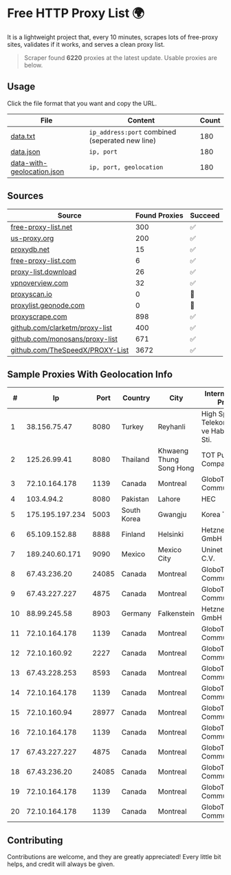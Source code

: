 
# Free HTTP Proxy List 🌍

It is a lightweight project that, every 10 minutes, scrapes lots of free-proxy sites, validates if it works, and serves a clean proxy list.


> Scraper found **6220** proxies at the latest update. Usable proxies are below.

## Usage

Click the file format that you want and copy the URL.


|File|Content|Count|
|----|-------|-----|
|[data.txt](https://raw.githubusercontent.com/themiralay/Proxy-List-World/master/data.txt)|`ip_address:port` combined (seperated new line)|180|
|[data.json](https://raw.githubusercontent.com/themiralay/Proxy-List-World/master/data.json)|`ip, port`|180|
|[data-with-geolocation.json](https://raw.githubusercontent.com/themiralay/Proxy-List-World/master/data-with-geolocation.json)|`ip, port, geolocation`|180|

## Sources

|Source|Found Proxies|Succeed|
|------|-------------|-------|
|[free-proxy-list.net](https://free-proxy-list.net)|300|✅|
|[us-proxy.org](https://www.us-proxy.org)|200|✅|
|[proxydb.net](http://proxydb.net)|15|✅|
|[free-proxy-list.com](https://free-proxy-list.com/?page=&port=&type%5B%5D=http&type%5B%5D=https&up_time=0&search=Search)|6|✅|
|[proxy-list.download](https://www.proxy-list.download/HTTP)|26|✅|
|[vpnoverview.com](https://vpnoverview.com/privacy/anonymous-browsing/free-proxy-servers)|32|✅|
|[proxyscan.io](https://www.proxyscan.io)|0|🚫|
|[proxylist.geonode.com](https://proxylist.geonode.com/api/proxy-list?limit=300&page=1&sort_by=lastChecked&sort_type=desc&protocols=http,https)|0|🚫|
|[proxyscrape.com](https://api.proxyscrape.com/v2/?request=displayproxies&protocol=http&timeout=10000&country=all&ssl=all&anonymity=all)|898|✅|
|[github.com/clarketm/proxy-list](https://raw.githubusercontent.com/clarketm/proxy-list/master/proxy-list-raw.txt)|400|✅|
|[github.com/monosans/proxy-list](https://raw.githubusercontent.com/monosans/proxy-list/main/proxies/http.txt)|671|✅|
|[github.com/TheSpeedX/PROXY-List](https://raw.githubusercontent.com/TheSpeedX/PROXY-List/master/http.txt)|3672|✅|


## Sample Proxies With Geolocation Info

|#|Ip|Port|Country|City|Internet Service Provider|
|-|--|----|-------|----|-------------------------|
|1|38.156.75.47|8080|Turkey|Reyhanli|High Speed Telekomunikasyon ve Hab. Hiz. Ltd. Sti.|
|2|125.26.99.41|8080|Thailand|Khwaeng Thung Song Hong|TOT Public Company Limited|
|3|72.10.164.178|1139|Canada|Montreal|GloboTech Communications|
|4|103.4.94.2|8080|Pakistan|Lahore|HEC|
|5|175.195.197.234|5003|South Korea|Gwangju|Korea Telecom|
|6|65.109.152.88|8888|Finland|Helsinki|Hetzner Online GmbH|
|7|189.240.60.171|9090|Mexico|Mexico City|Uninet S.A. de C.V.|
|8|67.43.236.20|24085|Canada|Montreal|GloboTech Communications|
|9|67.43.227.227|4875|Canada|Montreal|GloboTech Communications|
|10|88.99.245.58|8903|Germany|Falkenstein|Hetzner Online GmbH|
|11|72.10.164.178|1139|Canada|Montreal|GloboTech Communications|
|12|72.10.160.92|2227|Canada|Montreal|GloboTech Communications|
|13|67.43.228.253|8593|Canada|Montreal|GloboTech Communications|
|14|72.10.164.178|1139|Canada|Montreal|GloboTech Communications|
|15|72.10.160.94|28977|Canada|Montreal|GloboTech Communications|
|16|72.10.164.178|1139|Canada|Montreal|GloboTech Communications|
|17|67.43.227.227|4875|Canada|Montreal|GloboTech Communications|
|18|67.43.236.20|24085|Canada|Montreal|GloboTech Communications|
|19|72.10.164.178|1139|Canada|Montreal|GloboTech Communications|
|20|72.10.164.178|1139|Canada|Montreal|GloboTech Communications|



## Contributing

Contributions are welcome, and they are greatly appreciated! Every
little bit helps, and credit will always be given.

